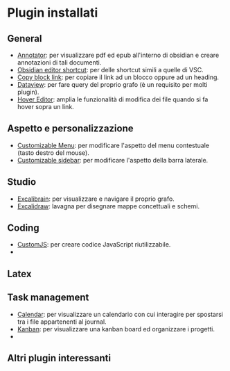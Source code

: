 # Plugin installati

## General

- [Annotator](obsidian://show-plugin?id=obsidian-annotator): per visualizzare pdf ed epub all'interno di obsidian e creare annotazioni di tali documenti.
- [Obsidian editor shortcut](obsidian://show-plugin?id=obsidian-editor-shortcuts): per delle shortcut simili a quelle di VSC.
- [Copy block link](obsidian://show-plugin?id=obsidian-copy-block-link): per copiare il link ad un blocco oppure ad un heading.
- [Dataview](obsidian://show-plugin?id=dataview): per fare query del proprio grafo (è un requisito per molti plugin).
- [Hover Editor](obsidian://show-plugin?id=obsidian-hover-editor): amplia le funzionalità di modifica dei file quando si fa hover sopra un link.

## Aspetto e personalizzazione

- [Customizable Menu](obsidian://show-plugin?id=customizable-menu): per modificare l'aspetto del menu contestuale (tasto destro del mouse).
- [Customizable sidebar](obsidian://show-plugin?id=customizable-sidebar): per modificare l'aspetto della barra laterale.

## Studio
- [Excalibrain](obsidian://show-plugin?id=excalibrain): per visualizzare e navigare il proprio grafo.
- [Excalidraw](obsidian://show-plugin?id=obsidian-excalidraw-plugin): lavagna per disegnare mappe concettuali e schemi.

## Coding

- [CustomJS](obsidian://show-plugin?id=customjs): per creare codice JavaScript riutilizzabile.
- 
## Latex

## Task management

- [Calendar](obsidian://show-plugin?id=calendar): per visualizzare un calendario con cui interagire per spostarsi tra i file appartenenti al journal.
- [Kanban](obsidian://show-plugin?id=obsidian-kanban): per visualizzare una kanban board ed organizzare i progetti.
- 

## Altri plugin interessanti

